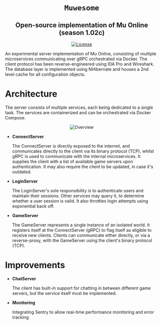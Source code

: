 <div align="center">

# `Muwesome`

## Open-source implementation of Mu Online (season 1.02c)

[![License][license-shield]][license]

 </div>

An experimental server implementation of Mu Online, consisting of multiple
microservices communicating over gRPC orchestrated via Docker. The client
protocol has been reverse-engineered using IDA Pro and Wireshark. The database
layer is implemented using NHibernate and houses a 2nd level cache for all
configuration objects.

# Architecture

The server consists of multiple services, each being dedicated to a single task.
The services are containerized and can be orchestrated via Docker Compose.


<p align="center">
  <img src="https://i.imgur.com/uoKzIxT.png" alt="Overview"/>
</p>

- **ConnectServer**

  The ConnectServer is directly exposed to the internet, and communicates
  directly to the client via its binary protocol (TCP), whilst gRPC is used to
  communicate with the internal microservices. It supplies the client with a
  list of available game servers upon authentication. It may also require the
  client to be updated, in case it's outdated.

- **LoginServer**

  The LoginServer's sole responsibility is to authenticate users and maintain
  their sessions. Other services may query it, to determine whether a user
  session is valid. It also throttles login attempts using exponential back off.

- **GameServer**

  The GameServer represents a single instance of an isolated world. It registers
  itself at the ConnectServer (gRPC) to flag itself as eligible to receive new
  clients. Clients can communicate either directly, or via a reverse-proxy, with
  the GameServer using the client's binary protocol (TCP).

# Improvements

- **ChatServer**

  The client has built-in support for chatting in between different game servers, but the service itself must be implemented.

- **Monitoring**

  Integrating Sentry to allow real-time performance monitoring and error
  tracking.

<!-- Links -->
[license-shield]: https://img.shields.io/crates/l/region.svg?style=for-the-badge
[license]: https://github.com/darfink/region-rs